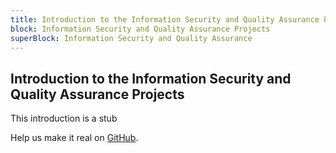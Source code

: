 ```yaml
---
title: Introduction to the Information Security and Quality Assurance Projects
block: Information Security and Quality Assurance Projects
superBlock: Information Security and Quality Assurance
---
```

## Introduction to the Information Security and Quality Assurance Projects

This introduction is a stub

Help us make it real on [GitHub](https://github.com/freeCodeCamp/learn/tree/master/src/introductions).
